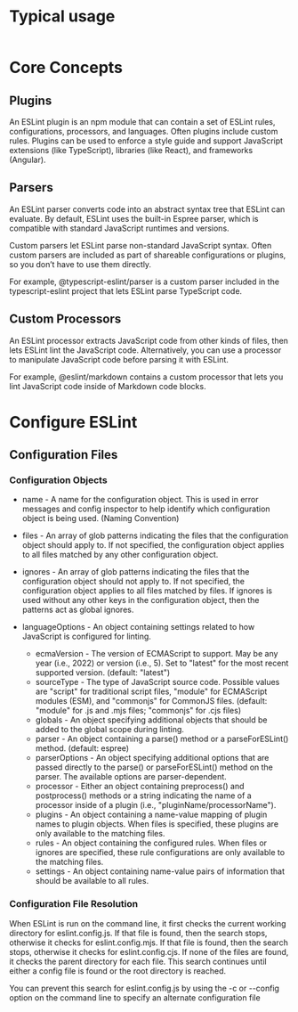 # Typical usage

```

```

# Core Concepts

## Plugins

An ESLint plugin is an npm module that can contain a set of ESLint rules, configurations, processors, and languages. Often plugins include custom rules. Plugins can be used to enforce a style guide and support JavaScript extensions (like TypeScript), libraries (like React), and frameworks (Angular).

## Parsers

An ESLint parser converts code into an abstract syntax tree that ESLint can evaluate. By default, ESLint uses the built-in Espree parser, which is compatible with standard JavaScript runtimes and versions.

Custom parsers let ESLint parse non-standard JavaScript syntax. Often custom parsers are included as part of shareable configurations or plugins, so you don’t have to use them directly.

For example, @typescript-eslint/parser is a custom parser included in the typescript-eslint project that lets ESLint parse TypeScript code.

## Custom Processors

An ESLint processor extracts JavaScript code from other kinds of files, then lets ESLint lint the JavaScript code. Alternatively, you can use a processor to manipulate JavaScript code before parsing it with ESLint.

For example, @eslint/markdown contains a custom processor that lets you lint JavaScript code inside of Markdown code blocks.

# Configure ESLint

## Configuration Files

### Configuration Objects

- name - A name for the configuration object. This is used in error messages and config inspector to help identify which configuration object is being used. (Naming Convention)

- files - An array of glob patterns indicating the files that the configuration object should apply to. If not specified, the configuration object applies to all files matched by any other configuration object.

* ignores - An array of glob patterns indicating the files that the configuration object should not apply to. If not specified, the configuration object applies to all files matched by files. If ignores is used without any other keys in the configuration object, then the patterns act as global ignores.

* languageOptions - An object containing settings related to how JavaScript is configured for linting.
  - ecmaVersion - The version of ECMAScript to support. May be any year (i.e., 2022) or version (i.e., 5). Set to "latest" for the most recent supported version. (default: "latest")
  - sourceType - The type of JavaScript source code. Possible values are "script" for traditional script files, "module" for ECMAScript modules (ESM), and "commonjs" for CommonJS files. (default: "module" for .js and .mjs files; "commonjs" for .cjs files)
  - globals - An object specifying additional objects that should be added to the global scope during linting.
  - parser - An object containing a parse() method or a parseForESLint() method. (default: espree)
  - parserOptions - An object specifying additional options that are passed directly to the parse() or parseForESLint() method on the parser. The available options are parser-dependent.
  * processor - Either an object containing preprocess() and postprocess() methods or a string indicating the name of a processor inside of a plugin (i.e., "pluginName/processorName").
  * plugins - An object containing a name-value mapping of plugin names to plugin objects. When files is specified, these plugins are only available to the matching files.
  * rules - An object containing the configured rules. When files or ignores are specified, these rule configurations are only available to the matching files.
  * settings - An object containing name-value pairs of information that should be available to all rules.

### Configuration File Resolution

When ESLint is run on the command line, it first checks the current working directory for eslint.config.js. If that file is found, then the search stops, otherwise it checks for eslint.config.mjs. If that file is found, then the search stops, otherwise it checks for eslint.config.cjs. If none of the files are found, it checks the parent directory for each file. This search continues until either a config file is found or the root directory is reached.

You can prevent this search for eslint.config.js by using the -c or --config option on the command line to specify an alternate configuration file
